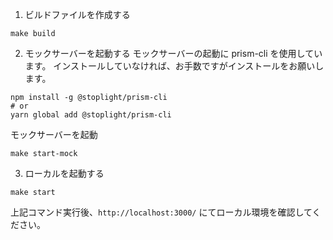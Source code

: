 1. ビルドファイルを作成する

```
make build
```

2. モックサーバーを起動する
   モックサーバーの起動に prism-cli を使用しています。
   インストールしていなければ、お手数ですがインストールをお願いします。

```
npm install -g @stoplight/prism-cli
# or
yarn global add @stoplight/prism-cli
```

モックサーバーを起動

```
make start-mock
```

3. ローカルを起動する

```
make start
```

上記コマンド実行後、`http://localhost:3000/` にてローカル環境を確認してください。
